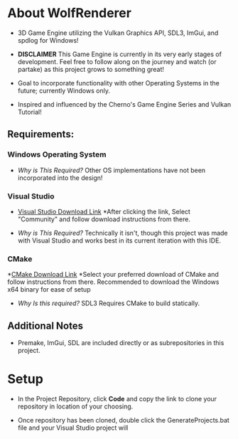 # About WolfRenderer
 * 3D Game Engine utilizing the Vulkan Graphics API, SDL3, ImGui, and spdlog for Windows!
   
 * **DISCLAIMER** This Game Engine is currently in its very early stages of development. Feel free to follow along on the journey  and watch (or partake) as this     project grows to something great!
    
 * Goal to incorporate functionality with other Operating Systems in the future; currently Windows only.
   
 * Inspired and influenced by the Cherno's Game Engine Series and Vulkan Tutorial! 

## Requirements: 

### Windows Operating System

*  _Why is This Required?_ Other OS implementations have not been incorporated into the design!
  
### Visual Studio

* [Visual Studio Download Link](https://visualstudio.microsoft.com/downloads/) 
*After clicking the link, Select "Community" and follow download instructions from there.

* _Why is This Required?_ Technically it isn't, though this project was made with Visual Studio and works best in its current iteration with this IDE.

### CMake
*[CMake Download Link](https://cmake.org/download/)
*Select your preferred download of CMake and follow instructions from there. Recommended to download the Windows x64 binary for ease of setup 

* _Why Is this required?_ SDL3 Requires CMake to build statically.

## Additional Notes
* Premake, ImGui, SDL are included directly or as subrepositories in this project. 

# Setup
* In the Project Repository, click **Code** and copy the link to clone your repository in location of your choosing.

* Once repository has been cloned, double click the GenerateProjects.bat file and your Visual Studio project will 

